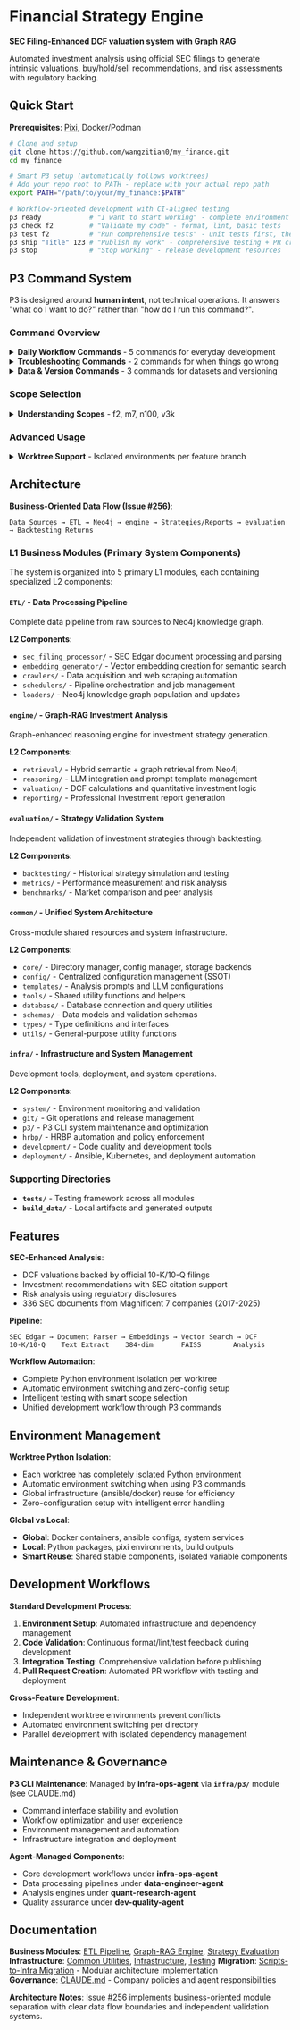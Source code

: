# Financial Strategy Engine

**SEC Filing-Enhanced DCF valuation system with Graph RAG**

Automated investment analysis using official SEC filings to generate intrinsic valuations, buy/hold/sell recommendations, and risk assessments with regulatory backing.

## Quick Start

**Prerequisites**: [Pixi](https://pixi.sh/latest/), Docker/Podman

```bash
# Clone and setup
git clone https://github.com/wangzitian0/my_finance.git
cd my_finance

# Smart P3 setup (automatically follows worktrees)
# Add your repo root to PATH - replace with your actual repo path
export PATH="/path/to/your/my_finance:$PATH"

# Workflow-oriented development with CI-aligned testing
p3 ready            # "I want to start working" - complete environment setup
p3 check f2         # "Validate my code" - format, lint, basic tests
p3 test f2          # "Run comprehensive tests" - unit tests first, then integration + e2e (superset of CI)
p3 ship "Title" 123 # "Publish my work" - comprehensive testing + PR creation
p3 stop             # "Stop working" - release development resources
```

## P3 Command System

P3 is designed around **human intent**, not technical operations. It answers "what do I want to do?" rather than "how do I run this command?".

### Command Overview

<details>
<summary><b>Daily Workflow Commands</b> - 5 commands for everyday development</summary>

| Intent | Command | What It Does |
|--------|---------|--------------|
| **"Start working"** | `p3 ready` | Environment setup, start services, verify everything works |
| **"Stop working"** | `p3 stop [--full]` | Release resources, stop services (keeps machine for fast restart) |
| **"Check my code"** | `p3 check [scope]` | Format, lint, basic tests - quick validation |
| **"Test everything"** | `p3 test [scope]` | Unit tests + integration + e2e validation (superset of CI) |
| **"Create PR"** | `p3 ship "title" issue` | Test + PR creation with comprehensive validation |

**Daily Flow Example:**
```bash
p3 ready                    # Morning: ensure everything ready
# ... make changes ...
p3 check f2                 # Quick validation during development
p3 ci                       # Validate CI alignment (prevents CI failures)
p3 test f2                  # Comprehensive testing (unit + integration + e2e) when ready
p3 ship "Add feature" 123   # Create PR for issue #123
p3 stop                     # End of day: release resources
```
</details>

<details>
<summary><b>Troubleshooting Commands</b> - 2 commands for when things go wrong</summary>

| Intent | Command | What It Does |
|--------|---------|--------------|
| **"What's wrong?"** | `p3 debug` | Comprehensive diagnostics and issue identification |
| **"Fix everything"** | `p3 reset` | Nuclear reset - clean restart of everything (destructive) |

**Troubleshooting Flow:**
```bash
p3 debug                    # Diagnose what's wrong
# Try fixes based on debug output...
p3 reset                    # Last resort - clean restart
p3 ready                    # Verify fix worked
```
</details>

<details>
<summary><b>Data & Version Commands</b> - 3 commands for datasets and versioning</summary>

| Intent | Command | What It Does |
|--------|---------|--------------|
| **"Build dataset"** | `p3 build [scope]` | Generate financial datasets for analysis and testing |
| **"Show version"** | `p3 version [level]` | Display version information or increment version |
| **"Check CI alignment"** | `p3 ci` | Run same tests as CI to prevent CI failures |

**Dataset Building:**
```bash
p3 build f2                 # Development data (2 companies)
p3 build m7                 # Testing data (7 companies)
p3 build n100               # Validation data (100 companies)
p3 build v3k                # Production data (3000+ companies)
```
</details>

### Scope Selection

<details>
<summary><b>Understanding Scopes</b> - f2, m7, n100, v3k</summary>

Scopes control the amount of data processed, balancing speed vs comprehensiveness:

| Scope | Companies | Duration | Use Case |
|-------|-----------|----------|----------|
| **f2** | 2 | 2-5 min | Development testing, quick validation |
| **m7** | 7 | 10-20 min | Integration testing, pre-release validation |
| **n100** | 100 | 1-3 hours | Production validation, performance testing |
| **v3k** | 3000+ | 6-12 hours | Full production datasets |

**Default Recommendations:**
- **Development**: Always use `f2` for development work
- **Testing**: Use `f2` for PR validation, `m7` for release prep  
- **Production**: Use `n100` for staging, `v3k` for production deployment
</details>

### Advanced Usage

<details>
<summary><b>Worktree Support</b> - Isolated environments per feature branch</summary>

Each worktree has completely isolated environments with automatic switching:

```bash
# Worktree A - feature X
cd /path/to/worktree-A
p3 ready                    # Uses worktree-A's Python environment

# Worktree B - feature Y  
cd /path/to/worktree-B
p3 ready                    # Uses worktree-B's Python environment
```

**Benefits**: 
- No package conflicts between branches
- Automatic environment switching
- Parallel development on multiple features
- Isolated dependency management
</details>

## Architecture

**Business-Oriented Data Flow (Issue #256)**:
```
Data Sources → ETL → Neo4j → engine → Strategies/Reports → evaluation → Backtesting Returns
```

### L1 Business Modules (Primary System Components)

The system is organized into 5 primary L1 modules, each containing specialized L2 components:

#### **`ETL/`** - Data Processing Pipeline
Complete data pipeline from raw sources to Neo4j knowledge graph.

**L2 Components**:
- `sec_filing_processor/` - SEC Edgar document processing and parsing
- `embedding_generator/` - Vector embedding creation for semantic search
- `crawlers/` - Data acquisition and web scraping automation
- `schedulers/` - Pipeline orchestration and job management
- `loaders/` - Neo4j knowledge graph population and updates

#### **`engine/`** - Graph-RAG Investment Analysis
Graph-enhanced reasoning engine for investment strategy generation.

**L2 Components**:
- `retrieval/` - Hybrid semantic + graph retrieval from Neo4j
- `reasoning/` - LLM integration and prompt template management
- `valuation/` - DCF calculations and quantitative investment logic
- `reporting/` - Professional investment report generation

#### **`evaluation/`** - Strategy Validation System
Independent validation of investment strategies through backtesting.

**L2 Components**:
- `backtesting/` - Historical strategy simulation and testing
- `metrics/` - Performance measurement and risk analysis
- `benchmarks/` - Market comparison and peer analysis

#### **`common/`** - Unified System Architecture
Cross-module shared resources and system infrastructure.

**L2 Components**:
- `core/` - Directory manager, config manager, storage backends
- `config/` - Centralized configuration management (SSOT)
- `templates/` - Analysis prompts and LLM configurations
- `tools/` - Shared utility functions and helpers
- `database/` - Database connection and query utilities
- `schemas/` - Data models and validation schemas
- `types/` - Type definitions and interfaces
- `utils/` - General-purpose utility functions

#### **`infra/`** - Infrastructure and System Management
Development tools, deployment, and system operations.

**L2 Components**:
- `system/` - Environment monitoring and validation
- `git/` - Git operations and release management
- `p3/` - P3 CLI system maintenance and optimization
- `hrbp/` - HRBP automation and policy enforcement
- `development/` - Code quality and development tools
- `deployment/` - Ansible, Kubernetes, and deployment automation

### Supporting Directories
- **`tests/`** - Testing framework across all modules
- **`build_data/`** - Local artifacts and generated outputs

## Features

**SEC-Enhanced Analysis**:
- DCF valuations backed by official 10-K/10-Q filings
- Investment recommendations with SEC citation support  
- Risk analysis using regulatory disclosures
- 336 SEC documents from Magnificent 7 companies (2017-2025)

**Pipeline**:
```
SEC Edgar → Document Parser → Embeddings → Vector Search → DCF
10-K/10-Q    Text Extract    384-dim       FAISS        Analysis
```

**Workflow Automation**:
- Complete Python environment isolation per worktree
- Automatic environment switching and zero-config setup  
- Intelligent testing with smart scope selection
- Unified development workflow through P3 commands

## Environment Management

**Worktree Python Isolation**:
- Each worktree has completely isolated Python environment
- Automatic environment switching when using P3 commands  
- Global infrastructure (ansible/docker) reuse for efficiency
- Zero-configuration setup with intelligent error handling

**Global vs Local**:
- **Global**: Docker containers, ansible configs, system services
- **Local**: Python packages, pixi environments, build outputs  
- **Smart Reuse**: Shared stable components, isolated variable components

## Development Workflows

**Standard Development Process**:
1. **Environment Setup**: Automated infrastructure and dependency management
2. **Code Validation**: Continuous format/lint/test feedback during development  
3. **Integration Testing**: Comprehensive validation before publishing
4. **Pull Request Creation**: Automated PR workflow with testing and deployment

**Cross-Feature Development**:
- Independent worktree environments prevent conflicts
- Automated environment switching per directory
- Parallel development with isolated dependency management

## Maintenance & Governance

**P3 CLI Maintenance**: Managed by **infra-ops-agent** via **`infra/p3/`** module (see CLAUDE.md)
- Command interface stability and evolution
- Workflow optimization and user experience  
- Environment management and automation
- Infrastructure integration and deployment

**Agent-Managed Components**:
- Core development workflows under **infra-ops-agent**
- Data processing pipelines under **data-engineer-agent**  
- Analysis engines under **quant-research-agent**
- Quality assurance under **dev-quality-agent**

## Documentation

**Business Modules**: [ETL Pipeline](ETL/README.md), [Graph-RAG Engine](engine/README.md), [Strategy Evaluation](evaluation/README.md)
**Infrastructure**: [Common Utilities](common/README.md), [Infrastructure](infra/README.md), [Testing](tests/README.md)
**Migration**: [Scripts-to-Infra Migration](MIGRATION_SUMMARY.md) - Modular architecture implementation  
**Governance**: [CLAUDE.md](CLAUDE.md) - Company policies and agent responsibilities

**Architecture Notes**: Issue #256 implements business-oriented module separation with clear data flow boundaries and independent validation systems.
